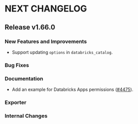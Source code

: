 # NEXT CHANGELOG

## Release v1.66.0

### New Features and Improvements

 * Support updating `options` in `databricks_catalog`.

### Bug Fixes

### Documentation

 * Add an example for Databricks Apps permissions ([#4475](https://github.com/databricks/terraform-provider-databricks/pull/4475)).

### Exporter

### Internal Changes
